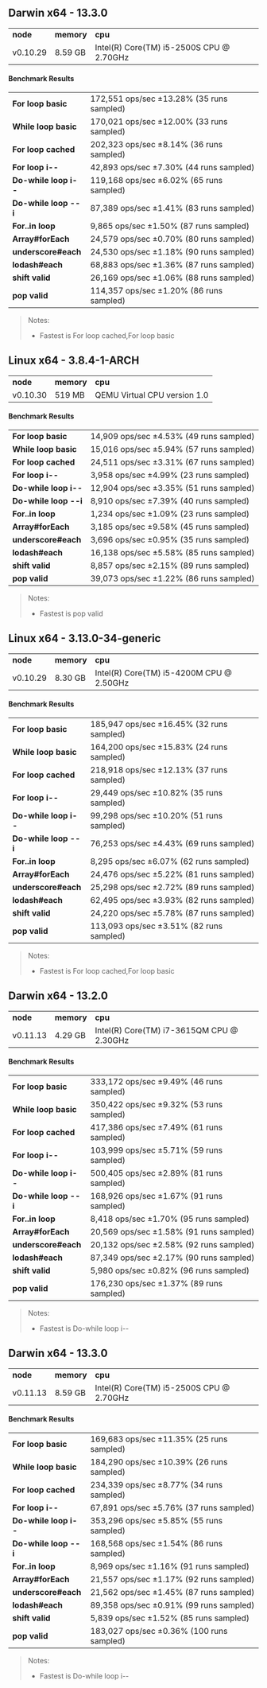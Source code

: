 Darwin x64 - 13.3.0
-----

<table><tr><td><b>node</b></td><td><b>memory</b></td><td><b>cpu</b></td></tr><tr><td>v0.10.29</td><td>8.59 GB</td><td>Intel(R) Core(TM) i5-2500S CPU @ 2.70GHz</td></tr></table>

#### Benchmark Results ####

<table><tr><td><b>For loop basic</b></td><td>172,551 ops/sec ±13.28% (35 runs sampled)</td></tr><tr><td><b>While loop basic</b></td><td>170,021 ops/sec ±12.00% (33 runs sampled)</td></tr><tr><td><b>For loop cached</b></td><td>202,323 ops/sec ±8.14% (36 runs sampled)</td></tr><tr><td><b>For loop i--</b></td><td>42,893 ops/sec ±7.30% (44 runs sampled)</td></tr><tr><td><b>Do-while loop i--</b></td><td>119,168 ops/sec ±6.02% (65 runs sampled)</td></tr><tr><td><b>Do-while loop --i</b></td><td>87,389 ops/sec ±1.41% (83 runs sampled)</td></tr><tr><td><b>For..in loop</b></td><td>9,865 ops/sec ±1.50% (87 runs sampled)</td></tr><tr><td><b>Array#forEach</b></td><td>24,579 ops/sec ±0.70% (80 runs sampled)</td></tr><tr><td><b>underscore#each</b></td><td>24,530 ops/sec ±1.18% (90 runs sampled)</td></tr><tr><td><b>lodash#each</b></td><td>68,883 ops/sec ±1.36% (87 runs sampled)</td></tr><tr><td><b>shift valid</b></td><td>26,169 ops/sec ±1.06% (88 runs sampled)</td></tr><tr><td><b>pop valid</b></td><td>114,357 ops/sec ±1.20% (86 runs sampled)</td></tr></table>

> Notes:
> - Fastest is For loop cached,For loop basic

Linux x64 - 3.8.4-1-ARCH
-----

<table><tr><td><b>node</b></td><td><b>memory</b></td><td><b>cpu</b></td></tr><tr><td>v0.10.30</td><td>519 MB</td><td>QEMU Virtual CPU version 1.0</td></tr></table>

#### Benchmark Results ####

<table><tr><td><b>For loop basic</b></td><td>14,909 ops/sec ±4.53% (49 runs sampled)</td></tr><tr><td><b>While loop basic</b></td><td>15,016 ops/sec ±5.94% (57 runs sampled)</td></tr><tr><td><b>For loop cached</b></td><td>24,511 ops/sec ±3.31% (67 runs sampled)</td></tr><tr><td><b>For loop i--</b></td><td>3,958 ops/sec ±4.99% (23 runs sampled)</td></tr><tr><td><b>Do-while loop i--</b></td><td>12,904 ops/sec ±3.35% (51 runs sampled)</td></tr><tr><td><b>Do-while loop --i</b></td><td>8,910 ops/sec ±7.39% (40 runs sampled)</td></tr><tr><td><b>For..in loop</b></td><td>1,234 ops/sec ±1.09% (23 runs sampled)</td></tr><tr><td><b>Array#forEach</b></td><td>3,185 ops/sec ±9.58% (45 runs sampled)</td></tr><tr><td><b>underscore#each</b></td><td>3,696 ops/sec ±0.95% (35 runs sampled)</td></tr><tr><td><b>lodash#each</b></td><td>16,138 ops/sec ±5.58% (85 runs sampled)</td></tr><tr><td><b>shift valid</b></td><td>8,857 ops/sec ±2.15% (89 runs sampled)</td></tr><tr><td><b>pop valid</b></td><td>39,073 ops/sec ±1.22% (86 runs sampled)</td></tr></table>

> Notes:
> - Fastest is pop valid

Linux x64 - 3.13.0-34-generic
-----

<table><tr><td><b>node</b></td><td><b>memory</b></td><td><b>cpu</b></td></tr><tr><td>v0.10.29</td><td>8.30 GB</td><td>Intel(R) Core(TM) i5-4200M CPU @ 2.50GHz</td></tr></table>

#### Benchmark Results ####

<table><tr><td><b>For loop basic</b></td><td>185,947 ops/sec ±16.45% (32 runs sampled)</td></tr><tr><td><b>While loop basic</b></td><td>164,200 ops/sec ±15.83% (24 runs sampled)</td></tr><tr><td><b>For loop cached</b></td><td>218,918 ops/sec ±12.13% (37 runs sampled)</td></tr><tr><td><b>For loop i--</b></td><td>29,449 ops/sec ±10.82% (35 runs sampled)</td></tr><tr><td><b>Do-while loop i--</b></td><td>99,298 ops/sec ±10.20% (51 runs sampled)</td></tr><tr><td><b>Do-while loop --i</b></td><td>76,253 ops/sec ±4.43% (69 runs sampled)</td></tr><tr><td><b>For..in loop</b></td><td>8,295 ops/sec ±6.07% (62 runs sampled)</td></tr><tr><td><b>Array#forEach</b></td><td>24,476 ops/sec ±5.22% (81 runs sampled)</td></tr><tr><td><b>underscore#each</b></td><td>25,298 ops/sec ±2.72% (89 runs sampled)</td></tr><tr><td><b>lodash#each</b></td><td>62,495 ops/sec ±3.93% (82 runs sampled)</td></tr><tr><td><b>shift valid</b></td><td>24,220 ops/sec ±5.78% (87 runs sampled)</td></tr><tr><td><b>pop valid</b></td><td>113,093 ops/sec ±3.51% (82 runs sampled)</td></tr></table>

> Notes:
> - Fastest is For loop cached,For loop basic

Darwin x64 - 13.2.0
-----

<table><tr><td><b>node</b></td><td><b>memory</b></td><td><b>cpu</b></td></tr><tr><td>v0.11.13</td><td>4.29 GB</td><td>Intel(R) Core(TM) i7-3615QM CPU @ 2.30GHz</td></tr></table>

#### Benchmark Results ####

<table><tr><td><b>For loop basic</b></td><td>333,172 ops/sec ±9.49% (46 runs sampled)</td></tr><tr><td><b>While loop basic</b></td><td>350,422 ops/sec ±9.32% (53 runs sampled)</td></tr><tr><td><b>For loop cached</b></td><td>417,386 ops/sec ±7.49% (61 runs sampled)</td></tr><tr><td><b>For loop i--</b></td><td>103,999 ops/sec ±5.71% (59 runs sampled)</td></tr><tr><td><b>Do-while loop i--</b></td><td>500,405 ops/sec ±2.89% (81 runs sampled)</td></tr><tr><td><b>Do-while loop --i</b></td><td>168,926 ops/sec ±1.67% (91 runs sampled)</td></tr><tr><td><b>For..in loop</b></td><td>8,418 ops/sec ±1.70% (95 runs sampled)</td></tr><tr><td><b>Array#forEach</b></td><td>20,569 ops/sec ±1.58% (91 runs sampled)</td></tr><tr><td><b>underscore#each</b></td><td>20,132 ops/sec ±2.58% (92 runs sampled)</td></tr><tr><td><b>lodash#each</b></td><td>87,349 ops/sec ±2.17% (90 runs sampled)</td></tr><tr><td><b>shift valid</b></td><td>5,980 ops/sec ±0.82% (96 runs sampled)</td></tr><tr><td><b>pop valid</b></td><td>176,230 ops/sec ±1.37% (89 runs sampled)</td></tr></table>

> Notes:
> - Fastest is Do-while loop i--

Darwin x64 - 13.3.0
-----

<table><tr><td><b>node</b></td><td><b>memory</b></td><td><b>cpu</b></td></tr><tr><td>v0.11.13</td><td>8.59 GB</td><td>Intel(R) Core(TM) i5-2500S CPU @ 2.70GHz</td></tr></table>

#### Benchmark Results ####

<table><tr><td><b>For loop basic</b></td><td>169,683 ops/sec ±11.35% (25 runs sampled)</td></tr><tr><td><b>While loop basic</b></td><td>184,290 ops/sec ±10.39% (26 runs sampled)</td></tr><tr><td><b>For loop cached</b></td><td>234,339 ops/sec ±8.77% (34 runs sampled)</td></tr><tr><td><b>For loop i--</b></td><td>67,891 ops/sec ±5.76% (37 runs sampled)</td></tr><tr><td><b>Do-while loop i--</b></td><td>353,296 ops/sec ±5.85% (55 runs sampled)</td></tr><tr><td><b>Do-while loop --i</b></td><td>168,568 ops/sec ±1.54% (86 runs sampled)</td></tr><tr><td><b>For..in loop</b></td><td>8,969 ops/sec ±1.16% (91 runs sampled)</td></tr><tr><td><b>Array#forEach</b></td><td>21,557 ops/sec ±1.17% (92 runs sampled)</td></tr><tr><td><b>underscore#each</b></td><td>21,562 ops/sec ±1.45% (87 runs sampled)</td></tr><tr><td><b>lodash#each</b></td><td>89,358 ops/sec ±0.91% (99 runs sampled)</td></tr><tr><td><b>shift valid</b></td><td>5,839 ops/sec ±1.52% (85 runs sampled)</td></tr><tr><td><b>pop valid</b></td><td>183,027 ops/sec ±0.36% (100 runs sampled)</td></tr></table>

> Notes:
> - Fastest is Do-while loop i--

